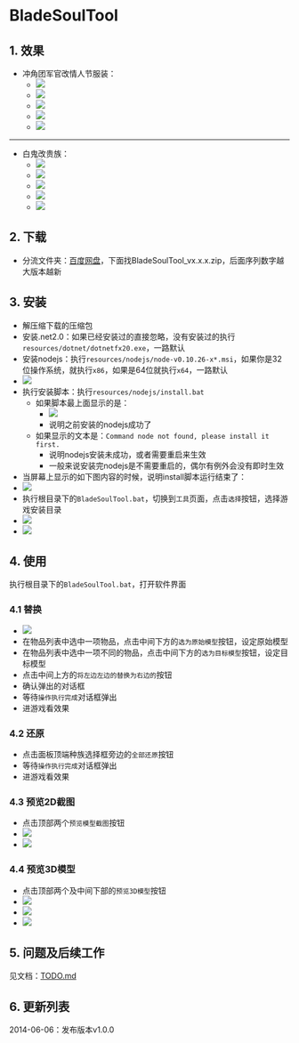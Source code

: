 # BladeSoulTool
## 1. 效果
* 冲角团军官改情人节服装：
    * ![](https://raw.githubusercontent.com/agreatfool/BladeSoulTool/master/documents/images/effect-set1-1.png)
    * ![](https://raw.githubusercontent.com/agreatfool/BladeSoulTool/master/documents/images/effect-set1-2.png)
    * ![](https://raw.githubusercontent.com/agreatfool/BladeSoulTool/master/documents/images/effect-set1-3.png)
    * ![](https://raw.githubusercontent.com/agreatfool/BladeSoulTool/master/documents/images/effect-set1-4.png)
    * ![](https://raw.githubusercontent.com/agreatfool/BladeSoulTool/master/documents/images/effect-set1-5.png)

---

* 白鬼改贵族：
    * ![](https://raw.githubusercontent.com/agreatfool/BladeSoulTool/master/documents/images/effect-set2-1.png)
    * ![](https://raw.githubusercontent.com/agreatfool/BladeSoulTool/master/documents/images/effect-set2-2.png)
    * ![](https://raw.githubusercontent.com/agreatfool/BladeSoulTool/master/documents/images/effect-set2-3.png)
    * ![](https://raw.githubusercontent.com/agreatfool/BladeSoulTool/master/documents/images/effect-set2-4.png)
    * ![](https://raw.githubusercontent.com/agreatfool/BladeSoulTool/master/documents/images/effect-set2-5.png)

## 2. 下载
* 分流文件夹：[百度网盘](http://pan.baidu.com/s/1dD7slaD)，下面找BladeSoulTool_vx.x.x.zip，后面序列数字越大版本越新

## 3. 安装
* 解压缩下载的压缩包
* 安装.net2.0：如果已经安装过的直接忽略，没有安装过的执行`resources/dotnet/dotnetfx20.exe`，一路默认
* 安装nodejs：执行`resources/nodejs/node-v0.10.26-x*.msi`，如果你是32位操作系统，就执行`x86`，如果是64位就执行`x64`，一路默认
* ![](https://raw.githubusercontent.com/agreatfool/BladeSoulTool/master/documents/images/install-1.png)
* 执行安装脚本：执行`resources/nodejs/install.bat`
    * 如果脚本最上面显示的是：
        * ![](https://raw.githubusercontent.com/agreatfool/BladeSoulTool/master/documents/images/install-2.png)
        * 说明之前安装的nodejs成功了
    * 如果显示的文本是：`Command node not found, please install it first.`
        * 说明nodejs安装未成功，或者需要重启来生效
        * 一般来说安装完nodejs是不需要重启的，偶尔有例外会没有即时生效
* 当屏幕上显示的如下图内容的时候，说明install脚本运行结束了：
* ![](https://raw.githubusercontent.com/agreatfool/BladeSoulTool/master/documents/images/install-3.png)
* 执行根目录下的`BladeSoulTool.bat`，切换到`工具`页面，点击`选择`按钮，选择游戏安装目录
* ![](https://raw.githubusercontent.com/agreatfool/BladeSoulTool/master/documents/images/install-4.png)
* ![](https://raw.githubusercontent.com/agreatfool/BladeSoulTool/master/documents/images/install-5.png)

## 4. 使用
执行根目录下的`BladeSoulTool.bat`，打开软件界面

### 4.1 替换
* ![](https://raw.githubusercontent.com/agreatfool/BladeSoulTool/master/documents/images/ui-replace.png)
* 在物品列表中选中一项物品，点击中间下方的`选为原始模型`按钮，设定原始模型
* 在物品列表中选中一项不同的物品，点击中间下方的`选为目标模型`按钮，设定目标模型
* 点击中间上方的`将左边左边的替换为右边的`按钮
* 确认弹出的对话框
* 等待`操作执行完成`对话框弹出
* 进游戏看效果

### 4.2 还原
* 点击面板顶端种族选择框旁边的`全部还原`按钮
* 等待`操作执行完成`对话框弹出
* 进游戏看效果

### 4.3 预览2D截图
* 点击顶部两个`预览模型截图`按钮
* ![](https://raw.githubusercontent.com/agreatfool/BladeSoulTool/master/documents/images/ui-2d-btn.png)
* ![](https://raw.githubusercontent.com/agreatfool/BladeSoulTool/master/documents/images/ui-2d-effect-1.png)

### 4.4 预览3D模型
* 点击顶部两个及中间下部的`预览3D模型`按钮
* ![](https://raw.githubusercontent.com/agreatfool/BladeSoulTool/master/documents/images/ui-3d-btn.png)
* ![](https://raw.githubusercontent.com/agreatfool/BladeSoulTool/master/documents/images/ui-3d-effect-1.png)
* ![](https://raw.githubusercontent.com/agreatfool/BladeSoulTool/master/documents/images/ui-3d-effect-2.png)

## 5. 问题及后续工作
见文档：[TODO.md](https://github.com/agreatfool/BladeSoulTool/blob/master/documents/TODO.md)

## 6. 更新列表
2014-06-06：发布版本v1.0.0